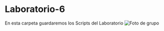 # Laboratorio-6
En esta carpeta guardaremos los Scripts del Laboratorio
![Foto de grupo](IMG_20180914_132327)
